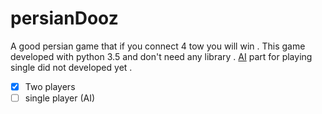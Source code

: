# persianDooz
A good persian game that if you connect 4 tow you will win .
This game developed with python 3.5 and don't need any library .
[AI](https://en.wikipedia.org/wiki/Artificial_intelligence) part for playing single did not developed yet .

- [x] Two players
- [ ] single player (AI)
